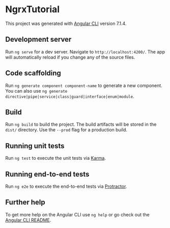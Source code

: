 # NgrxTutorial
 
This project was generated with [Angular CLI](https://github.com/angular/angular-cli) version 7.1.4. 

## Development server

Run `ng serve` for a dev server. Navigate to `http://localhost:4200/`. The app will automatically reload if you change any of the source files. 

## Code scaffolding 

Run `ng generate component component-name` to generate a new component. You can also use `ng generate directive|pipe|service|class|guard|interface|enum|module`.
 
## Build 
 
Run `ng build` to build the project. The build artifacts will be stored in the `dist/` directory. Use the `--prod` flag for a production build.

## Running unit tests

Run `ng test` to execute the unit tests via [Karma](https://karma-runner.github.io).

## Running end-to-end tests

Run `ng e2e` to execute the end-to-end tests via [Protractor](http://www.protractortest.org/).

## Further help

To get more help on the Angular CLI use `ng help` or go check out the [Angular CLI README](https://github.com/angular/angular-cli/blob/master/README.md).
